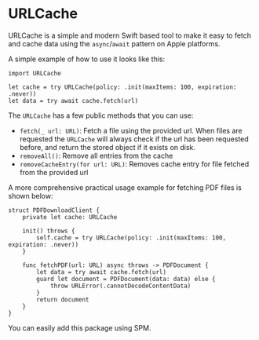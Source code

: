 # URLCache 

URLCache is a simple and modern Swift based tool to make it easy to fetch and cache data using the `async`/`await` pattern on Apple platforms.

A simple example of how to use it looks like this:

```
import URLCache

let cache = try URLCache(policy: .init(maxItems: 100, expiration: .never))
let data = try await cache.fetch(url)
```

The `URLCache` has a few public methods that you can use:

* `fetch(_ url: URL)`: Fetch a file using the provided url.
When files are requested the `URLCache` will always check if the url has been requested before, and return the stored object if it exists on disk.
* `removeAll()`: Remove all entries from the cache
* `removeCacheEntry(for url: URL)`: Removes cache entry for file fetched from the provided url

A more comprehensive practical usage example for fetching PDF files is shown below:

```
struct PDFDownloadClient {
    private let cache: URLCache

    init() throws {
        self.cache = try URLCache(policy: .init(maxItems: 100, expiration: .never))
    }
    
    func fetchPDF(url: URL) async throws -> PDFDocument {
        let data = try await cache.fetch(url)
        guard let document = PDFDocument(data: data) else {
            throw URLError(.cannotDecodeContentData)
        }
        return document
    }
}
```

You can easily add this package using SPM. 
